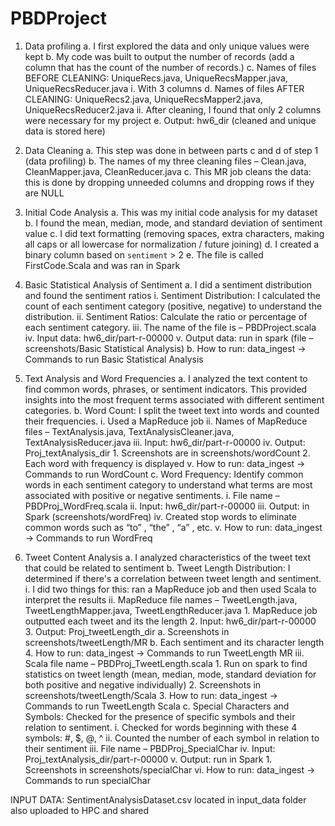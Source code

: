 # PBDProject

1. Data profiling
   a. I first explored the data and only unique values were kept
   b. My code was built to output the number of records (add a column that has the count of the number of records.)
   c. Names of files BEFORE CLEANING: UniqueRecs.java, UniqueRecsMapper.java, UniqueRecsReducer.java
     i. With 3 columns
   d. Names of files AFTER CLEANING:  UniqueRecs2.java, UniqueRecsMapper2.java, UniqueRecsReducer2.java
     ii. After cleaning, I found that only 2 columns were necessary for my project
   e. Output: hw6_dir (cleaned and unique data is stored here)

2. Data Cleaning
   a. This step was done in between parts c and d of step 1 (data profiling)
   b. The names of my three cleaning files – Clean.java, CleanMapper.java, CleanReducer.java
   c. This MR job cleans the data: this is done by dropping unneeded columns and dropping rows if they are NULL

3. Initial Code Analysis
   a. This was my initial code analysis for my dataset
   b. I found the mean, median, mode, and standard deviation of sentiment value
   c. I did text formatting (removing spaces, extra characters, making all caps or all lowercase for normalization / future joining)
   d. I created a binary column based on `sentiment` > 2
   e. The file is called FirstCode.Scala and was ran in Spark

4. Basic Statistical Analysis of Sentiment
   a. I did a sentiment distribution and found the sentiment ratios
     i. Sentiment Distribution: I calculated the count of each sentiment category (positive, negative) to understand the distribution.
     ii. Sentiment Ratios: Calculate the ratio or percentage of each sentiment category.
     iii. The name of the file is – PBDProject.scala
     iv. Input data: hw6_dir/part-r-00000
     v. Output data: run in spark (file – screenshots/Basic Statistical Analysis)
   b. How to run: data_ingest → Commands to run Basic Statistical Analysis

5. Text Analysis and Word Frequencies
   a. I analyzed the text content to find common words, phrases, or sentiment indicators. This provided insights into the most frequent terms associated with different sentiment categories.
   b. Word Count: I split the tweet text into words and counted their frequencies.
     i. Used a MapReduce job
     ii. Names of MapReduce files – TextAnalysis.java, TextAnalysisCleaner.java, TextAnalysisReducer.java
     iii. Input: hw6_dir/part-r-00000
     iv. Output: Proj_textAnalysis_dir
       1. Screenshots are in screenshots/wordCount
       2. Each word with frequency is displayed
     v. How to run: data_ingest → Commands to run WordCount
   c. Word Frequency: Identify common words in each sentiment category to understand what terms are most associated with positive or negative sentiments.
     i. File name – PBDProj_WordFreq.scala
     ii. Input: hw6_dir/part-r-00000
     iii. Output: in Spark (screenshots/wordFreq)
     iv. Created stop words to eliminate common words such as “to” , “the” , “a” , etc.
     v. How to run: data_ingest → Commands to run WordFreq

6. Tweet Content Analysis
   a. I analyzed characteristics of the tweet text that could be related to sentiment
   b. Tweet Length Distribution: I determined if there's a correlation between tweet length and sentiment.
     i. I did two things for this: ran a MapReduce job and then used Scala to interpret the results
     ii. MapReduce file names – TweetLength.java, TweetLengthMapper.java, TweetLengthReducer.java
       1. MapReduce job outputted each tweet and its the length
       2. Input: hw6_dir/part-r-00000
       3. Output: Proj_tweetLength_dir
           a. Screenshots in screenshots/tweetLength/MR
           b. Each sentiment and its character length
       4. How to run: data_ingest → Commands to run TweetLength MR
     iii. Scala file name – PBDProj_TweetLength.scala
       1. Run on spark to find statistics on tweet length (mean, median, mode, standard deviation for both positive and negative individually)
       2. Screenshots in screenshots/tweetLength/Scala
       3. How to run: data_ingest → Commands to run TweetLength Scala
  c. Special Characters and Symbols: Checked for the presence of specific symbols and their relation to sentiment.
     i. Checked for words beginning with these 4 symbols: #, $, @, ^
     ii. Counted the number of each symbol in relation to their sentiment
     iii. File name – PBDProj_SpecialChar 
     iv. Input: Proj_textAnalysis_dir/part-r-00000
     v. Output: run in Spark
        1. Screenshots in screenshots/specialChar
     vi. How to run: data_ingest → Commands to run specialChar

INPUT DATA: SentimentAnalysisDataset.csv located in input_data folder also uploaded to HPC and shared




